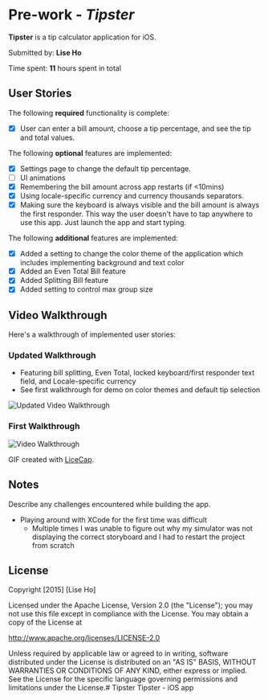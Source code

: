 # Pre-work - *Tipster*

**Tipster** is a tip calculator application for iOS.

Submitted by: **Lise Ho**

Time spent: **11** hours spent in total

## User Stories

The following **required** functionality is complete:
* [x] User can enter a bill amount, choose a tip percentage, and see the tip and total values.

The following **optional** features are implemented:
* [x] Settings page to change the default tip percentage.
* [ ] UI animations
* [x] Remembering the bill amount across app restarts (if <10mins)
* [x] Using locale-specific currency and currency thousands separators.
* [x] Making sure the keyboard is always visible and the bill amount is always the first responder. This way the user doesn't have to tap anywhere to use this app. Just launch the app and start typing.

The following **additional** features are implemented:

- [x] Added a setting to change the color theme of the application which includes implementing background and text color
- [x] Added an Even Total Bill feature
- [x] Added Splitting Bill feature
- [x] Added setting to control max group size 

## Video Walkthrough 

Here's a walkthrough of implemented user stories:
### Updated Walkthrough
* Featuring bill splitting, Even Total, locked keyboard/first responder text field, and Locale-specific currency
* See first walkthrough for demo on color themes and default tip selection

<img src='http://i.imgur.com/8MKpgzQ.gif' title='Updated Video Walkthrough' alt='Updated Video Walkthrough'/>

### First Walkthrough
<img src='http://i.imgur.com/0lPoFlc.gif' title='Video Walkthrough' width='' alt='Video Walkthrough' />

GIF created with [LiceCap](http://www.cockos.com/licecap/).

## Notes

Describe any challenges encountered while building the app.
* Playing around with XCode for the first time was difficult 
    - Multiple times I was unable to figure out why my simulator was not displaying the correct storyboard and I had to restart the project from scratch

## License

Copyright [2015] [Lise Ho]

Licensed under the Apache License, Version 2.0 (the "License");
you may not use this file except in compliance with the License.
You may obtain a copy of the License at

http://www.apache.org/licenses/LICENSE-2.0

Unless required by applicable law or agreed to in writing, software
distributed under the License is distributed on an "AS IS" BASIS,
WITHOUT WARRANTIES OR CONDITIONS OF ANY KIND, either express or implied.
See the License for the specific language governing permissions and
limitations under the License.# Tipster
Tipster - iOS app
